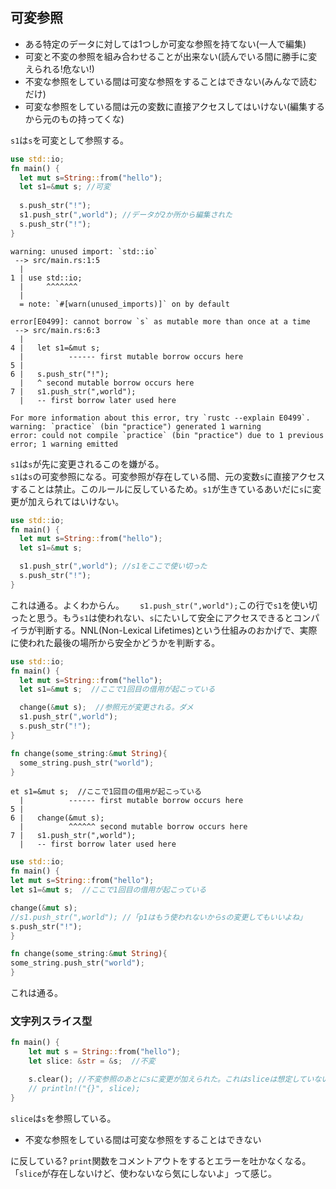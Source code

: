 ## 可変参照
* ある特定のデータに対しては1つしか可変な参照を持てない(一人で編集)  
* 可変と不変の参照を組み合わせることが出来ない(読んでいる間に勝手に変えられる!危ない!)  
* 不変な参照をしている間は可変な参照をすることはできない(みんなで読むだけ)  
* 可変な参照をしている間は元の変数に直接アクセスしてはいけない(編集するから元のもの持ってくな)  

`s1`は`s`を可変として参照する。
```rust
use std::io;
fn main() {
  let mut s=String::from("hello");
  let s1=&mut s; //可変
 
  s.push_str("!"); 
  s1.push_str(",world"); //データが2か所から編集された
  s.push_str("!");
}
```
```
warning: unused import: `std::io`
 --> src/main.rs:1:5
  |
1 | use std::io;
  |     ^^^^^^^
  |
  = note: `#[warn(unused_imports)]` on by default

error[E0499]: cannot borrow `s` as mutable more than once at a time
 --> src/main.rs:6:3
  |
4 |   let s1=&mut s;
  |          ------ first mutable borrow occurs here
5 |
6 |   s.push_str("!");
  |   ^ second mutable borrow occurs here
7 |   s1.push_str(",world");
  |   -- first borrow later used here

For more information about this error, try `rustc --explain E0499`.
warning: `practice` (bin "practice") generated 1 warning
error: could not compile `practice` (bin "practice") due to 1 previous error; 1 warning emitted
```
`s1`は`s`が先に変更されるこのを嫌がる。  
`s1`は`s`の可変参照になる。可変参照が存在している間、元の変数`s`に直接アクセスすることは禁止。このルールに反しているため。`s1`が生きているあいだに`s`に変更が加えられてはいけない。  
```rust
use std::io;
fn main() {
  let mut s=String::from("hello");
  let s1=&mut s;  

  s1.push_str(",world"); //s1をここで使い切った
  s.push_str("!");
}
```
これは通る。よくわからん。　　
`s1.push_str(",world");`この行で`s1`を使い切ったと思う。もう`s1`は使われない、`s`にたいして安全にアクセスできるとコンパイラが判断する。NNL(Non-Lexical Lifetimes)という仕組みのおかげで、実際に使われた最後の場所から安全かどうかを判断する。  
```rust
use std::io;
fn main() {
  let mut s=String::from("hello");
  let s1=&mut s;  //ここで1回目の借用が起こっている

  change(&mut s);  //参照元が変更される。ダメ
  s1.push_str(",world"); 
  s.push_str("!");
}

fn change(some_string:&mut String){
  some_string.push_str("world");
}
```  
```
et s1=&mut s;  //ここで1回目の借用が起こっている
  |          ------ first mutable borrow occurs here
5 |
6 |   change(&mut s);
  |          ^^^^^^ second mutable borrow occurs here
7 |   s1.push_str(",world");
  |   -- first borrow later used here
  ```
  ```rust
  use std::io;
fn main() {
  let mut s=String::from("hello");
  let s1=&mut s;  //ここで1回目の借用が起こっている

  change(&mut s);
  //s1.push_str(",world"); //「p1はもう使われないからsの変更してもいいよね」
  s.push_str("!");
}

fn change(some_string:&mut String){
  some_string.push_str("world");
}
```
これは通る。

### 文字列スライス型
```rust
fn main() {
    let mut s = String::from("hello");
    let slice: &str = &s;  //不変

    s.clear(); //不変参照のあとにsに変更が加えられた。これはsliceは想定していない
    // println!("{}", slice); 
}
```
`slice`は`s`を参照している。  
* 不変な参照をしている間は可変な参照をすることはできない 

に反している? `print`関数をコメントアウトをするとエラーを吐かなくなる。「`slice`が存在しないけど、使わないなら気にしないよ」って感じ。